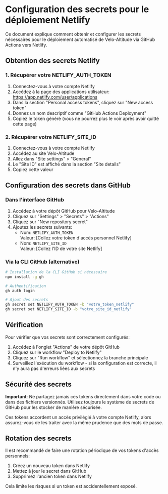# Configuration des secrets pour le déploiement Netlify

Ce document explique comment obtenir et configurer les secrets nécessaires pour le déploiement automatisé de Velo-Altitude via GitHub Actions vers Netlify.

## Obtention des secrets Netlify

### 1. Récupérer votre NETLIFY_AUTH_TOKEN

1. Connectez-vous à votre compte Netlify
2. Accédez à la page des applications utilisateur: https://app.netlify.com/user/applications
3. Dans la section "Personal access tokens", cliquez sur "New access token"
4. Donnez un nom descriptif comme "GitHub Actions Deployment"
5. Copiez le token généré (vous ne pourrez plus le voir après avoir quitté cette page)

### 2. Récupérer votre NETLIFY_SITE_ID

1. Connectez-vous à votre compte Netlify
2. Accédez au site Velo-Altitude
3. Allez dans "Site settings" > "General"
4. Le "Site ID" est affiché dans la section "Site details"
5. Copiez cette valeur

## Configuration des secrets dans GitHub

### Dans l'interface GitHub

1. Accédez à votre dépôt GitHub pour Velo-Altitude
2. Cliquez sur "Settings" > "Secrets" > "Actions"
3. Cliquez sur "New repository secret"
4. Ajoutez les secrets suivants:
   - Nom: `NETLIFY_AUTH_TOKEN`  
     Valeur: [Collez votre token d'accès personnel Netlify]
   - Nom: `NETLIFY_SITE_ID`  
     Valeur: [Collez l'ID de votre site Netlify]

### Via la CLI GitHub (alternative)

```bash
# Installation de la CLI GitHub si nécessaire
npm install -g gh

# Authentification
gh auth login

# Ajout des secrets
gh secret set NETLIFY_AUTH_TOKEN -b "votre_token_netlify"
gh secret set NETLIFY_SITE_ID -b "votre_site_id_netlify"
```

## Vérification

Pour vérifier que vos secrets sont correctement configurés:

1. Accédez à l'onglet "Actions" de votre dépôt GitHub
2. Cliquez sur le workflow "Deploy to Netlify"
3. Cliquez sur "Run workflow" et sélectionnez la branche principale
4. Surveillez l'exécution du workflow - si la configuration est correcte, il n'y aura pas d'erreurs liées aux secrets

## Sécurité des secrets

**Important**: Ne partagez jamais ces tokens directement dans votre code ou dans des fichiers versionnés. Utilisez toujours le système de secrets de GitHub pour les stocker de manière sécurisée.

Ces tokens accordent un accès privilégié à votre compte Netlify, alors assurez-vous de les traiter avec la même prudence que des mots de passe.

## Rotation des secrets

Il est recommandé de faire une rotation périodique de vos tokens d'accès personnels:

1. Créez un nouveau token dans Netlify
2. Mettez à jour le secret dans GitHub
3. Supprimez l'ancien token dans Netlify

Cela limite les risques si un token est accidentellement exposé.
